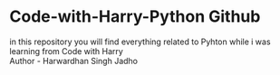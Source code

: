 # Code-with-Harry-Python Github
in this repository you will find everything related to Pyhton while i was learning from Code with Harry
<br>
Author - Harwardhan Singh Jadho

